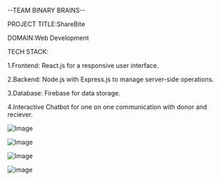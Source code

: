 --TEAM BINARY BRAINS--

PROJECT TITLE:ShareBite

DOMAIN:Web Development

TECH STACK:

1.Frontend: React.js for a responsive user interface.

2.Backend: Node.js with Express.js to manage server-side operations.

3.Database: Firebase for data storage.

4.Interactive Chatbot for one on one communication with donor and reciever.


![Image](https://github.com/user-attachments/assets/531b439d-b7ed-499b-9fc0-eb144edfea56)



![Image](https://github.com/user-attachments/assets/55d84129-8660-4d66-8787-4750f4bccfeb)


![Image](https://github.com/user-attachments/assets/522e6123-a3e3-4b65-a57a-dea2c544fcd7)


![image](https://github.com/user-attachments/assets/26c10f84-474e-442d-b90b-885c6cf24763)

